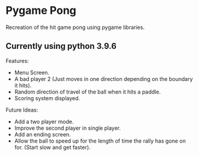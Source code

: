 # Pygame Pong
Recreation of the hit game pong using pygame libraries.

Currently using python 3.9.6
---
Features:
- Menu Screen.
- A bad player 2 (Just moves in one direction depending on the boundary it hits).
- Random direction of travel of the ball when it hits a paddle.
- Scoring system displayed.

Future Ideas:
- Add a two player mode.
- Improve the second player in single player.
- Add an ending screen.
- Allow the ball to speed up for the length of time the rally has gone on for. (Start slow and get faster).
